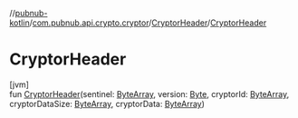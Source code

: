 //[pubnub-kotlin](../../../index.md)/[com.pubnub.api.crypto.cryptor](../index.md)/[CryptorHeader](index.md)/[CryptorHeader](-cryptor-header.md)

# CryptorHeader

[jvm]\
fun [CryptorHeader](-cryptor-header.md)(sentinel: [ByteArray](https://kotlinlang.org/api/latest/jvm/stdlib/kotlin/-byte-array/index.html), version: [Byte](https://kotlinlang.org/api/latest/jvm/stdlib/kotlin/-byte/index.html), cryptorId: [ByteArray](https://kotlinlang.org/api/latest/jvm/stdlib/kotlin/-byte-array/index.html), cryptorDataSize: [ByteArray](https://kotlinlang.org/api/latest/jvm/stdlib/kotlin/-byte-array/index.html), cryptorData: [ByteArray](https://kotlinlang.org/api/latest/jvm/stdlib/kotlin/-byte-array/index.html))
